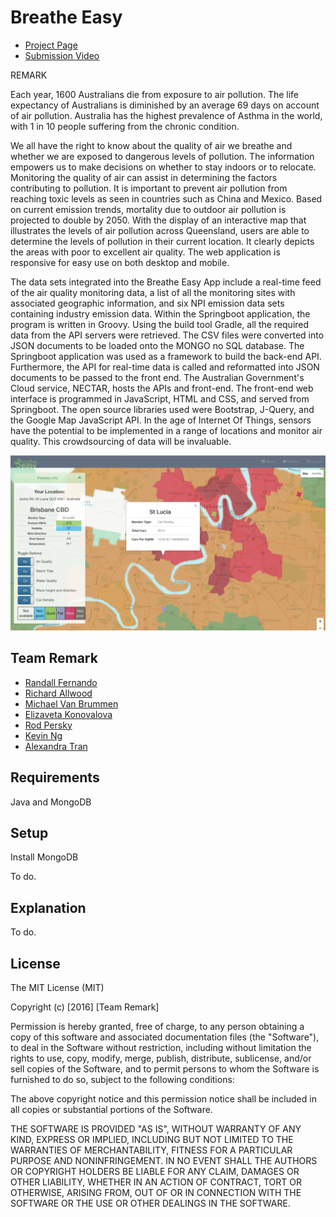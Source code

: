 # Breathe Easy

* [Project Page](https://2016.hackerspace.govhack.org/content/breathe-easy)
* [Submission Video](https://www.youtube.com/watch?v=oJ8S8FV0yag&feature=youtu.be)

REMARK

Each year, 1600 Australians die from exposure to air pollution. The life expectancy of Australians is diminished by an average 69 days on account of air pollution. Australia has the highest prevalence of Asthma in the world, with 1 in 10 people suffering from the chronic condition.

We all have the right to know about the quality of air we breathe and whether we are exposed to dangerous levels of pollution. The information empowers us to make decisions on whether to stay indoors or to relocate. Monitoring the quality of air can assist in determining the factors contributing to pollution. It is important to prevent air pollution from reaching toxic levels as seen in countries such as China and Mexico. Based on current emission trends, mortality due to outdoor air pollution is projected to double by 2050.
With the display of an interactive map that illustrates the levels of air pollution across Queensland, users are able to determine the levels of pollution in their current location. It clearly depicts the areas with poor to excellent air quality. The web application is responsive for easy use on both desktop and mobile.

The data sets integrated into the Breathe Easy App include a real-time feed of the air quality monitoring data, a list of all the monitoring sites with associated geographic information, and six NPI emission data sets containing industry emission data.
Within the Springboot application, the program is written in Groovy. Using the build tool Gradle, all the required data from the API servers were retrieved. The CSV files were converted into JSON documents to be loaded onto the MONGO no SQL database. The Springboot application was used as a framework to build the back-end API. Furthermore, the API for real-time data is called and reformatted into JSON documents to be passed to the front end. The Australian Government's Cloud service, NECTAR, hosts the APIs and front-end.
The front-end web interface is programmed in JavaScript, HTML and CSS, and served from Springboot. The open source libraries used were Bootstrap, J-Query, and the Google Map JavaScript API.
In the age of Internet Of Things, sensors have the potential to be implemented in a range of locations and monitor air quality. This crowdsourcing of data will be invaluable.

![alt text](https://github.com/rfern/remark/blob/master/img/screenshot.png "Sample screenshot")

## Team Remark

* [Randall Fernando](https://github.com/rfern)
* [Richard Allwood](https://github.com/richard-allwood)
* [Michael Van Brummen](https://github.com/mvanbrummen)
* [Elizaveta Konovalova](https://github.com/ElizavetaKonovalova)
* [Rod Persky](https://github.com/Rod-Persky)
* [Kevin Ng](https://github.com/kevin-nkw)
* [Alexandra Tran](https://github.com/Alexandra1105)

## Requirements

Java and MongoDB

## Setup

Install MongoDB

To do.

## Explanation

To do.

## License

The MIT License (MIT)

Copyright (c) [2016] [Team Remark]

Permission is hereby granted, free of charge, to any person obtaining a copy
of this software and associated documentation files (the "Software"), to deal
in the Software without restriction, including without limitation the rights
to use, copy, modify, merge, publish, distribute, sublicense, and/or sell
copies of the Software, and to permit persons to whom the Software is
furnished to do so, subject to the following conditions:

The above copyright notice and this permission notice shall be included in all
copies or substantial portions of the Software.

THE SOFTWARE IS PROVIDED "AS IS", WITHOUT WARRANTY OF ANY KIND, EXPRESS OR
IMPLIED, INCLUDING BUT NOT LIMITED TO THE WARRANTIES OF MERCHANTABILITY,
FITNESS FOR A PARTICULAR PURPOSE AND NONINFRINGEMENT. IN NO EVENT SHALL THE
AUTHORS OR COPYRIGHT HOLDERS BE LIABLE FOR ANY CLAIM, DAMAGES OR OTHER
LIABILITY, WHETHER IN AN ACTION OF CONTRACT, TORT OR OTHERWISE, ARISING FROM,
OUT OF OR IN CONNECTION WITH THE SOFTWARE OR THE USE OR OTHER DEALINGS IN THE
SOFTWARE.

